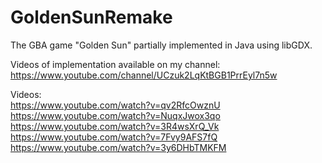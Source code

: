 # GoldenSunRemake
The GBA game "Golden Sun" partially implemented in Java using libGDX.

Videos of implementation available on my channel:
<br>https://www.youtube.com/channel/UCzuk2LqKtBGB1PrrEyl7n5w

Videos:
<br>https://www.youtube.com/watch?v=qv2RfcOwznU
<br>https://www.youtube.com/watch?v=NuqxJwox3qo
<br>https://www.youtube.com/watch?v=3R4wsXrQ_Vk
<br>https://www.youtube.com/watch?v=7Fvy9AFS7fQ
<br>https://www.youtube.com/watch?v=3y6DHbTMKFM
